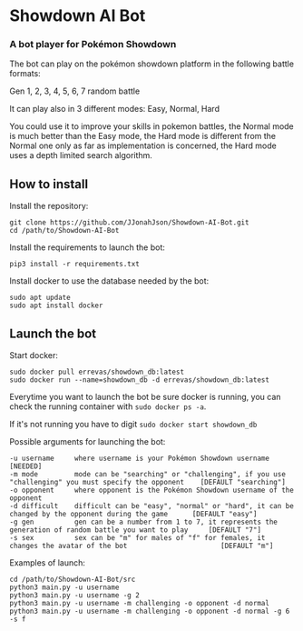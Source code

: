 # Showdown AI Bot
### A bot player for Pokémon Showdown
The bot can play on the pokémon showdown platform in the following battle formats:
<p>Gen 1, 2, 3, 4, 5, 6, 7 random battle
<p>It can play also in 3 different modes: Easy, Normal, Hard
<p>You could use it to improve your skills in pokemon battles, the Normal mode is much better than the Easy mode, the Hard mode is different from the Normal one only as far as implementation is concerned, the Hard mode uses a depth limited search algorithm.

## How to install
Install the repository:
```
git clone https://github.com/JJonahJson/Showdown-AI-Bot.git
cd /path/to/Showdown-AI-Bot
```
Install the requirements to launch the bot:
```
pip3 install -r requirements.txt
```
Install docker to use the database needed by the bot:
```
sudo apt update
sudo apt install docker
```
## Launch the bot
Start docker:
```
sudo docker pull errevas/showdown_db:latest
sudo docker run --name=showdown_db -d errevas/showdown_db:latest
```
Everytime you want to launch the bot be sure docker is running, you can check the
running container with `sudo docker ps -a`.

If it's not running you have to digit `sudo docker start showdown_db`

Possible arguments for launching the bot:

```
-u username     where username is your Pokémon Showdown username    [NEEDED]
-m mode         mode can be "searching" or "challenging", if you use "challenging" you must specify the opponent    [DEFAULT "searching"]
-o opponent     where opponent is the Pokémon Showdown username of the opponent
-d difficult    difficult can be "easy", "normal" or "hard", it can be changed by the opponent during the game      [DEFAULT "easy"]
-g gen          gen can be a number from 1 to 7, it represents the generation of random battle you want to play     [DEFAULT "7"]
-s sex          sex can be "m" for males of "f" for females, it changes the avatar of the bot                       [DEFAULT "m"]
```
Examples of launch:
```
cd /path/to/Showdown-AI-Bot/src
python3 main.py -u username
python3 main.py -u username -g 2
python3 main.py -u username -m challenging -o opponent -d normal
python3 main.py -u username -m challenging -o opponent -d normal -g 6 -s f
```



